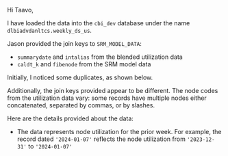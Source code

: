 Hi Taavo,

I have loaded the data into the `cbi_dev` database under the name `dlbiadvdanltcs.weekly_ds_us`.

Jason provided the join keys to `SRM_MODEL_DATA`:
- `summarydate` and `intalias` from the blended utilization data
- `caldt_k` and `fibenode` from the SRM model data

Initially, I noticed some duplicates, as shown below.

Additionally, the join keys provided appear to be different. The node codes from the utilization data vary: some records have multiple nodes either concatenated, separated by commas, or by slashes.

Here are the details provided about the data:
- The data represents node utilization for the prior week. For example, the record dated `'2024-01-07'` reflects the node utilization from `'2023-12-31'` to `'2024-01-07'`

